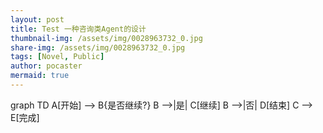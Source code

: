 ```yaml
---
layout: post
title: Test 一种咨询类Agent的设计
thumbnail-img: /assets/img/0028963732_0.jpg
share-img: /assets/img/0028963732_0.jpg
tags: [Novel, Public]
author: pocaster
mermaid: true
---
```


<div class="mermaid">
graph TD
    A[开始] --> B{是否继续?}
    B -->|是| C[继续]
    B -->|否| D[结束]
    C --> E[完成]
</div>

